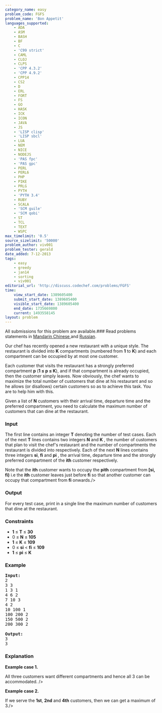 ```yaml
---
category_name: easy
problem_code: FGFS
problem_name: 'Bon Appetit'
languages_supported:
    - ADA
    - ASM
    - BASH
    - BF
    - C
    - 'C99 strict'
    - CAML
    - CLOJ
    - CLPS
    - 'CPP 4.3.2'
    - 'CPP 4.9.2'
    - CPP14
    - CS2
    - D
    - ERL
    - FORT
    - FS
    - GO
    - HASK
    - ICK
    - ICON
    - JAVA
    - JS
    - 'LISP clisp'
    - 'LISP sbcl'
    - LUA
    - NEM
    - NICE
    - NODEJS
    - 'PAS fpc'
    - 'PAS gpc'
    - PERL
    - PERL6
    - PHP
    - PIKE
    - PRLG
    - PYTH
    - 'PYTH 3.4'
    - RUBY
    - SCALA
    - 'SCM guile'
    - 'SCM qobi'
    - ST
    - TCL
    - TEXT
    - WSPC
max_timelimit: '0.5'
source_sizelimit: '50000'
problem_author: viv001
problem_tester: gerald
date_added: 7-12-2013
tags:
    - easy
    - greedy
    - jan14
    - sorting
    - viv001
editorial_url: 'http://discuss.codechef.com/problems/FGFS'
time:
    view_start_date: 1389605400
    submit_start_date: 1389605400
    visible_start_date: 1389605400
    end_date: 1735669800
    current: 1493558145
layout: problem
---
```

All submissions for this problem are available.###  Read problems statements in [Mandarin Chinese ](http://www.codechef.com/download/translated/JAN14/mandarin/FGFS.pdf) and [Russian](http://www.codechef.com/download/translated/JAN14/russian/FGFS1.pdf).

 Our chef has recently opened a new restaurant with a unique style. The restaurant is divided into **K** compartments (numbered from **1** to **K**) and each compartment can be occupied by at most one customer.

 Each customer that visits the restaurant has a strongly preferred compartment **p** (**1 ≤ p ≤ K**), and if that compartment is already occupied, then the customer simply leaves. Now obviously, the chef wants to maximize the total number of customers that dine at his restaurant and so he allows (or disallows) certain customers so as to achieve this task. You are to help him with this.

 Given a list of **N** customers with their arrival time, departure time and the preferred compartment, you need to calculate the maximum number of customers that can dine at the restaurant.

### Input

 The first line contains an integer **T** denoting the number of test cases. Each of the next **T** lines contains two integers **N** and  **K** , the number of customers that plan to visit the chef's restaurant and the number of compartments the restaurant is divided into respectively. Each of the next **N** lines contains three integers **si**, **fi** and **pi** , the arrival time, departure time and the strongly preferred compartment of the **ith** customer respectively. 

Note that the **ith** customer wants to occupy the **pith** compartment from **\[si, fi)**  i.e the **ith** customer leaves just before  **fi**  so that another customer can occupy that compartment from  **fi**  onwards./>

### Output

 For every test case, print in a single line the maximum number of customers that dine at the restaurant.

### Constraints

- **1** ≤ **T** ≤  **30**
- 0  ≤ **N** ≤  **105**
- **1**  ≤  **K** ≤  **109**
- 0  ≤ **si** < **fi** ≤  **109**
- **1**  ≤  **pi**  ≤  **K**

### Example

<pre><b>Input:</b>
2
3 3
1 3 1
4 6 2
7 10 3
4 2
10 100 1
100 200 2
150 500 2
200 300 2

<b>Output:</b>
3
3
</pre>
### Explanation

**Example case 1.**

All three customers want different compartments and hence all 3 can be accommodated. />

**Example case 2.**

If we serve the **1st**, **2nd** and **4th** customers, then we can get a maximum of 3./>
